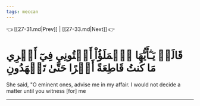 ```yaml
---
tags: meccan
---
```


👈 [[27-31.md|Prev]] | [[27-33.md|Next]] 👉

# قَالَتۡ يَـٰٓأَيُّهَا ٱلۡمَلَؤُاْ أَفۡتُونِي فِيٓ أَمۡرِي مَا كُنتُ قَاطِعَةً أَمۡرًا حَتَّىٰ تَشۡهَدُونِ

She said, "O eminent ones, advise me in my affair. I would not decide a matter until you witness [for] me

---

